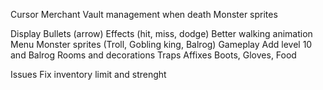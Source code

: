 Cursor
Merchant
Vault management when death
Monster sprites

Display
	Bullets (arrow)
	Effects (hit, miss, dodge)
	Better walking animation
	Menu
	Monster sprites (Troll, Gobling king, Balrog)
Gameplay
	Add level 10 and Balrog
	Rooms and decorations
	Traps 
	Affixes
	Boots, Gloves, Food 

Issues
	Fix inventory limit and strenght